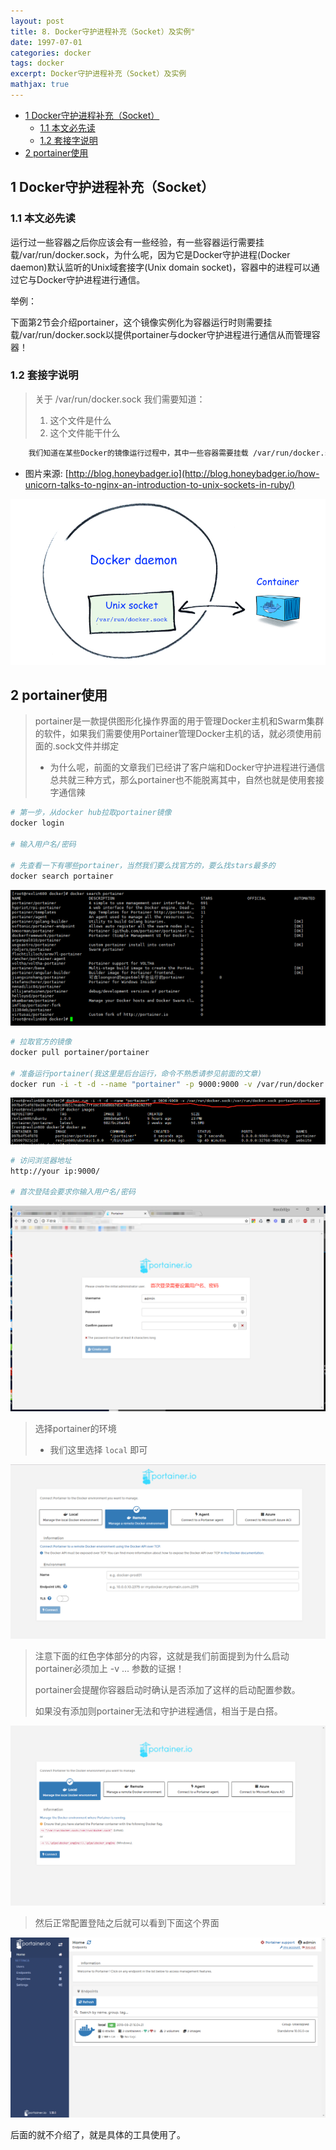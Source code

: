 ```yaml
---
layout: post
title: 8. Docker守护进程补充（Socket）及实例"
date: 1997-07-01
categories: docker
tags: docker
excerpt: Docker守护进程补充（Socket）及实例
mathjax: true
---
```


- [1 Docker守护进程补充（Socket）](#1-docker守护进程补充socket)
	- [1.1 本文必先读](#11-本文必先读)
	- [1.2 套接字说明](#12-套接字说明)
- [2 portainer使用](#2-portainer使用)

## 1 Docker守护进程补充（Socket）

### 1.1 本文必先读

运行过一些容器之后你应该会有一些经验，有一些容器运行需要挂载/var/run/docker.sock，为什么呢，因为它是Docker守护进程(Docker daemon)默认监听的Unix域套接字(Unix domain socket)，容器中的进程可以通过它与Docker守护进程进行通信。

举例：

下面第2节会介绍portainer，这个镜像实例化为容器运行时则需要挂载/var/run/docker.sock以提供portainer与docker守护进程进行通信从而管理容器！

### 1.2 套接字说明

> 关于  /var/run/docker.sock 我们需要知道：
>
> 1. 这个文件是什么
> 2. 这个文件能干什么

```bash
	我们知道在某些Docker的镜像运行过程中，其中一些容器需要挂载 /var/run/docker.sock 文件，[1]简单的说这个文件其实就是Docker守护进程（Docker Daemon）默认监听的Unix域套接字（Unix Domain Socket），[2]容器中的进程可以通过它与Docker守护进程进行通信。
```

- 图片来源:  [http://blog.honeybadger.io](http://blog.honeybadger.io/how-unicorn-talks-to-nginx-an-introduction-to-unix-sockets-in-ruby/)

![](../../../images/docker/sock.png)


## 2 portainer使用

> portainer是一款提供图形化操作界面的用于管理Docker主机和Swarm集群的软件，如果我们需要使用Portainer管理Docker主机的话，就必须使用前面的.sock文件并绑定
>
> - 为什么呢，前面的文章我们已经讲了客户端和Docker守护进程进行通信总共就三种方式，那么portainer也不能脱离其中，自然也就是使用套接字通信辣

```bash
# 第一步，从docker hub拉取portainer镜像
docker login

# 输入用户名/密码

# 先查看一下有哪些portainer，当然我们要么找官方的，要么找stars最多的
docker search portainer
```

![](../../../images/docker/portainer-search.png)

```bash
# 拉取官方的镜像
docker pull portainer/portainer

# 准备运行portainer(我这里是后台运行，命令不熟悉请参见前面的文章)
docker run -i -t -d --name "portainer" -p 9000:9000 -v /var/run/docker.sock:/var/run/docker.sock portainer/portainer
```

![](../../../images/docker/docker-run.png)

```bash
# 访问浏览器地址
http://your ip:9000/

# 首次登陆会要求你输入用户名/密码
```

![](../../../images/docker/portainer-login.png)

> 选择portainer的环境
>
> - 我们这里选择 `local` 即可

![](../../../images/docker/portainer-env.png)


> 注意下面的红色字体部分的内容，这就是我们前面提到为什么启动portainer必须加上 -v ... 参数的证据！
>
> portainer会提醒你容器启动时确认是否添加了这样的启动配置参数。
>
> 如果没有添加则portainer无法和守护进程通信，相当于是白搭。

![](../../../images/docker/portainer-local.png)

> 然后正常配置登陆之后就可以看到下面这个界面

![](../../../images/docker/portainer-acessed.png)

后面的就不介绍了，就是具体的工具使用了。





